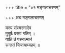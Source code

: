 +++
title = "०१ मङ्गलाचरणम्"

+++
अथ मङ्गलाचरणम् 

यस्य संस्मरणादेव  
मुमूर्षः परमां गतिम् ।  
याति तं परमात्मानं  
सन्ततं चिन्तयाम्यहम् ॥
